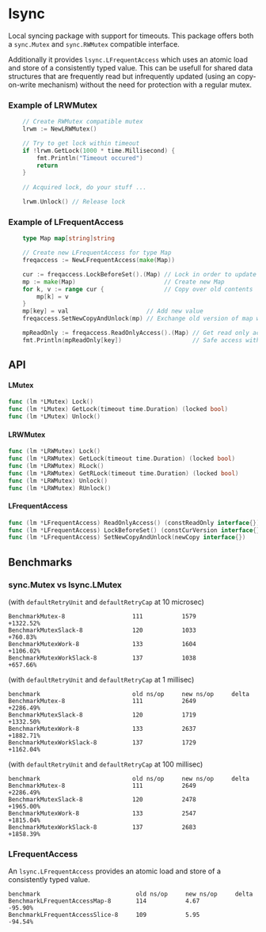 # lsync

Local syncing package with support for timeouts. This package offers both a `sync.Mutex` and `sync.RWMutex` compatible interface.

Additionally it provides `lsync.LFrequentAccess` which uses an atomic load and store of a consistently typed value. This can be usefull for shared data structures that are frequently read but infrequently updated (using an copy-on-write mechanism) without the need for protection with a regular mutex.

### Example of LRWMutex

```go
	// Create RWMutex compatible mutex 
	lrwm := NewLRWMutex()

	// Try to get lock within timeout 
	if !lrwm.GetLock(1000 * time.Millisecond) {
		fmt.Println("Timeout occured")
		return
	}
	
	// Acquired lock, do your stuff ...

	lrwm.Unlock() // Release lock
```

### Example of LFrequentAccess
````go
	type Map map[string]string

	// Create new LFrequentAccess for type Map
	freqaccess := NewLFrequentAccess(make(Map))

	cur := freqaccess.LockBeforeSet().(Map) // Lock in order to update
	mp := make(Map)                         // Create new Map
	for k, v := range cur {                 // Copy over old contents
		mp[k] = v
	}
	mp[key] = val                      // Add new value
	freqaccess.SetNewCopyAndUnlock(mp) // Exchange old version of map with new version

	mpReadOnly := freqaccess.ReadOnlyAccess().(Map) // Get read only access to Map
	fmt.Println(mpReadOnly[key])                    // Safe access with no further synchronization
````

## API

#### LMutex

```go
func (lm *LMutex) Lock()
func (lm *LMutex) GetLock(timeout time.Duration) (locked bool)
func (lm *LMutex) Unlock()
```

#### LRWMutex

```go
func (lm *LRWMutex) Lock()
func (lm *LRWMutex) GetLock(timeout time.Duration) (locked bool)
func (lm *LRWMutex) RLock()
func (lm *LRWMutex) GetRLock(timeout time.Duration) (locked bool)
func (lm *LRWMutex) Unlock()
func (lm *LRWMutex) RUnlock()
```

#### LFrequentAccess 
```go
func (lm *LFrequentAccess) ReadOnlyAccess() (constReadOnly interface{})
func (lm *LFrequentAccess) LockBeforeSet() (constCurVersion interface{})
func (lm *LFrequentAccess) SetNewCopyAndUnlock(newCopy interface{})
```

## Benchmarks

### sync.Mutex vs lsync.LMutex 

(with `defaultRetryUnit` and `defaultRetryCap` at 10 microsec)

```
BenchmarkMutex-8                   111           1579          +1322.52%
BenchmarkMutexSlack-8              120           1033          +760.83%
BenchmarkMutexWork-8               133           1604          +1106.02%
BenchmarkMutexWorkSlack-8          137           1038          +657.66%
```

(with `defaultRetryUnit` and `defaultRetryCap` at 1 millisec)
```
benchmark                          old ns/op     new ns/op     delta
BenchmarkMutex-8                   111           2649          +2286.49%
BenchmarkMutexSlack-8              120           1719          +1332.50%
BenchmarkMutexWork-8               133           2637          +1882.71%
BenchmarkMutexWorkSlack-8          137           1729          +1162.04%
```

(with `defaultRetryUnit` and `defaultRetryCap` at 100 millisec)

```
benchmark                          old ns/op     new ns/op     delta
BenchmarkMutex-8                   111           2649          +2286.49%
BenchmarkMutexSlack-8              120           2478          +1965.00%
BenchmarkMutexWork-8               133           2547          +1815.04%
BenchmarkMutexWorkSlack-8          137           2683          +1858.39%
```

### LFrequentAccess

An `lsync.LFrequentAccess` provides an atomic load and store of a consistently typed value.

```
benchmark                           old ns/op     new ns/op     delta
BenchmarkLFrequentAccessMap-8       114           4.67          -95.90%
BenchmarkLFrequentAccessSlice-8     109           5.95          -94.54%
```
